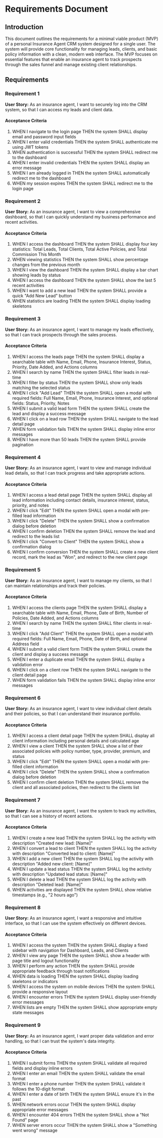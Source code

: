 # Requirements Document

## Introduction

This document outlines the requirements for a minimal viable product (MVP) of a personal Insurance Agent CRM system designed for a single user. The system will provide core functionality for managing leads, clients, and basic policy information with a clean, modern web interface. The MVP focuses on essential features that enable an insurance agent to track prospects through the sales funnel and manage existing client relationships.

## Requirements

### Requirement 1

**User Story:** As an insurance agent, I want to securely log into the CRM system, so that I can access my leads and client data.

#### Acceptance Criteria

1. WHEN I navigate to the login page THEN the system SHALL display email and password input fields
2. WHEN I enter valid credentials THEN the system SHALL authenticate me using JWT tokens
3. WHEN authentication is successful THEN the system SHALL redirect me to the dashboard
4. WHEN I enter invalid credentials THEN the system SHALL display an error message
5. WHEN I am already logged in THEN the system SHALL automatically redirect me to the dashboard
6. WHEN my session expires THEN the system SHALL redirect me to the login page

### Requirement 2

**User Story:** As an insurance agent, I want to view a comprehensive dashboard, so that I can quickly understand my business performance and recent activities.

#### Acceptance Criteria

1. WHEN I access the dashboard THEN the system SHALL display four key statistics: Total Leads, Total Clients, Total Active Policies, and Total Commission This Month
2. WHEN viewing statistics THEN the system SHALL show percentage changes from the previous month
3. WHEN I view the dashboard THEN the system SHALL display a bar chart showing leads by status
4. WHEN I access the dashboard THEN the system SHALL show the last 5 recent activities
5. WHEN I want to add a new lead THEN the system SHALL provide a quick "Add New Lead" button
6. WHEN statistics are loading THEN the system SHALL display loading skeletons

### Requirement 3

**User Story:** As an insurance agent, I want to manage my leads effectively, so that I can track prospects through the sales process.

#### Acceptance Criteria

1. WHEN I access the leads page THEN the system SHALL display a searchable table with Name, Email, Phone, Insurance Interest, Status, Priority, Date Added, and Actions columns
2. WHEN I search by name THEN the system SHALL filter leads in real-time
3. WHEN I filter by status THEN the system SHALL show only leads matching the selected status
4. WHEN I click "Add Lead" THEN the system SHALL open a modal with required fields: Full Name, Email, Phone, Insurance Interest, and optional fields: Status, Priority, Notes
5. WHEN I submit a valid lead form THEN the system SHALL create the lead and display a success message
6. WHEN I click on a lead row THEN the system SHALL navigate to the lead detail page
7. WHEN form validation fails THEN the system SHALL display inline error messages
8. WHEN I have more than 50 leads THEN the system SHALL provide pagination

### Requirement 4

**User Story:** As an insurance agent, I want to view and manage individual lead details, so that I can track progress and take appropriate actions.

#### Acceptance Criteria

1. WHEN I access a lead detail page THEN the system SHALL display all lead information including contact details, insurance interest, status, priority, and notes
2. WHEN I click "Edit" THEN the system SHALL open a modal with pre-filled lead information
3. WHEN I click "Delete" THEN the system SHALL show a confirmation dialog before deletion
4. WHEN I confirm deletion THEN the system SHALL remove the lead and redirect to the leads list
5. WHEN I click "Convert to Client" THEN the system SHALL show a confirmation dialog
6. WHEN I confirm conversion THEN the system SHALL create a new client record, mark the lead as "Won", and redirect to the new client page

### Requirement 5

**User Story:** As an insurance agent, I want to manage my clients, so that I can maintain relationships and track their policies.

#### Acceptance Criteria

1. WHEN I access the clients page THEN the system SHALL display a searchable table with Name, Email, Phone, Date of Birth, Number of Policies, Date Added, and Actions columns
2. WHEN I search by name THEN the system SHALL filter clients in real-time
3. WHEN I click "Add Client" THEN the system SHALL open a modal with required fields: Full Name, Email, Phone, Date of Birth, and optional Address field
4. WHEN I submit a valid client form THEN the system SHALL create the client and display a success message
5. WHEN I enter a duplicate email THEN the system SHALL display a validation error
6. WHEN I click on a client row THEN the system SHALL navigate to the client detail page
7. WHEN form validation fails THEN the system SHALL display inline error messages

### Requirement 6

**User Story:** As an insurance agent, I want to view individual client details and their policies, so that I can understand their insurance portfolio.

#### Acceptance Criteria

1. WHEN I access a client detail page THEN the system SHALL display all client information including personal details and calculated age
2. WHEN I view a client THEN the system SHALL show a list of their associated policies with policy number, type, provider, premium, and status
3. WHEN I click "Edit" THEN the system SHALL open a modal with pre-filled client information
4. WHEN I click "Delete" THEN the system SHALL show a confirmation dialog before deletion
5. WHEN I confirm client deletion THEN the system SHALL remove the client and all associated policies, then redirect to the clients list

### Requirement 7

**User Story:** As an insurance agent, I want the system to track my activities, so that I can see a history of recent actions.

#### Acceptance Criteria

1. WHEN I create a new lead THEN the system SHALL log the activity with description "Created new lead: [Name]"
2. WHEN I convert a lead to client THEN the system SHALL log the activity with description "Converted lead to client: [Name]"
3. WHEN I add a new client THEN the system SHALL log the activity with description "Added new client: [Name]"
4. WHEN I update a lead status THEN the system SHALL log the activity with description "Updated lead status: [Name]"
5. WHEN I delete a lead THEN the system SHALL log the activity with description "Deleted lead: [Name]"
6. WHEN activities are displayed THEN the system SHALL show relative timestamps (e.g., "2 hours ago")

### Requirement 8

**User Story:** As an insurance agent, I want a responsive and intuitive interface, so that I can use the system effectively on different devices.

#### Acceptance Criteria

1. WHEN I access the system THEN the system SHALL display a fixed sidebar with navigation for Dashboard, Leads, and Clients
2. WHEN I view any page THEN the system SHALL show a header with page title and logout functionality
3. WHEN I perform any action THEN the system SHALL provide appropriate feedback through toast notifications
4. WHEN data is loading THEN the system SHALL display loading skeletons or indicators
5. WHEN I access the system on mobile devices THEN the system SHALL provide a responsive layout
6. WHEN I encounter errors THEN the system SHALL display user-friendly error messages
7. WHEN lists are empty THEN the system SHALL show appropriate empty state messages

### Requirement 9

**User Story:** As an insurance agent, I want proper data validation and error handling, so that I can trust the system's data integrity.

#### Acceptance Criteria

1. WHEN I submit forms THEN the system SHALL validate all required fields and display inline errors
2. WHEN I enter an email THEN the system SHALL validate the email format
3. WHEN I enter a phone number THEN the system SHALL validate it follows the 10-digit format
4. WHEN I enter a date of birth THEN the system SHALL ensure it's in the past
5. WHEN network errors occur THEN the system SHALL display appropriate error messages
6. WHEN I encounter 404 errors THEN the system SHALL show a "Not Found" page
7. WHEN server errors occur THEN the system SHALL show a "Something went wrong" message